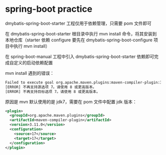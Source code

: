 # spring-boot practice

dmybatis-spring-boot-starter 工程仅用于依赖管理，只需要 pom 文件即可

在 dmybatis-spring-boot-starter 根目录中执行 mvn install 命令，将其安装到本地仓库（starter 依赖 configure 要先在 dmybatis-spring-boot-configure 项目中执行 mvn install）

在 spring-boot-manual 工程中引入 dmybatis-spring-boot-starter 依赖即可完成自定义的启动依赖配置

mvn install 遇到的错误：

```bash
Failed to execute goal org.apache.maven.plugins:maven-compiler-plugin:3.8.0:compile (default-compile) on project dmybatis-spring-boot-configure: Compilation failure: Compilation failure: 
[ERROR] 不再支持源选项 7。请使用 8 或更高版本。
[ERROR] 不再支持目标选项 7。请使用 8 或更高版本。
```

原因是 mvn 默认使用的是 jdk7，需要在 pom 文件中配置 jdk 版本：

```xml
<plugin>
  <groupId>org.apache.maven.plugins</groupId>
  <artifactId>maven-compiler-plugin</artifactId>
  <version>3.11.0</version>
  <configuration>
    <source>17</source>
    <target>17</target>
  </configuration>
</plugin>
```
